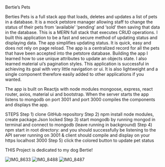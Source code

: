 Bertie’s Pets

Berties Pets is a full stack app that loads, deletes and updates a list of pets in a database. It is a mock petstore manager allowing staff to change the status of their pets from ‘available’ ‘pending’ and ‘sold’ then saving that data in the database. This is a MERN full stack that executes CRUD operations. I built this application to be a fast and secure method of updating status and displaying data. The app simplifies updating status. It is quick, easy and does not rely on page reload. The app is a centralized record for all the pets that have been accepted into the petstore database. Building the app I learned how to use unique attributes to update an objects state. I also learned material ui’s pagination styles. This application is successful in achieving its goal with very little navigation or ui. It is also lightweight and a single component therefore easily added to other applications if you wanted. 

The app is built on Reactjs with node modules mongoose, express, react router, axios, material ui and bootstrap. When the server starts the app listens to mongodb on port 3001 and port 3000 compiles the components and displays the app. 

STEPS
Step 1) clone GitHub repository 
Step 2) npm install node modules, create package.Json locked
Step 3) start mongodb by running mongod in terminal and connect to mongodb (leave running in background)
Step 4) npm start in root directory: and you should successfully be listening to the API server running on 3001 & client should compile and display on your https localhost 3000
Step 5) click the colored button to update pet status 


THIS Project is dedicated to my dog Bertie!

![IMG_8633](https://user-images.githubusercontent.com/49768581/127381317-cfd8443a-c0ac-452c-86c9-6b58e2e3f5f8.JPG)
![IMG_8488](https://user-images.githubusercontent.com/49768581/127381321-640df3c1-ae76-43b1-a147-fc697eb0c5d0.JPG)
![IMG_8487](https://user-images.githubusercontent.com/49768581/127381324-b1d3d66b-7133-4e85-a033-d86f94305095.JPG)

